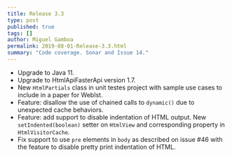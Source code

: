 ```yaml
---
title: Release 3.3
type: post
published: true
tags: []
author: Miguel Gamboa
permalink: 2019-08-01-Release-3.3.html
summary: "Code coverage. Sonar and Issue 14."  
---
```


* Upgrade to Java 11.
* Upgrade to HtmlApiFasterApi version 1.7.
* New `HtmlPartials` class in unit testes project with sample use cases to include in a paper for WebIst.
* Feature: disallow the use of chained calls to `dynamic()` due to unexpected cache behaviors.
* Feature: add support to disable indentation of HTML output. New `setIndented(boolean)` setter on `HtmlView` and corresponding property in `HtmlVisitorCache`.
* Fix support to use `pre` elements in `body` as described on issue #46 with the feature to disable pretty print indentation of HTML.

